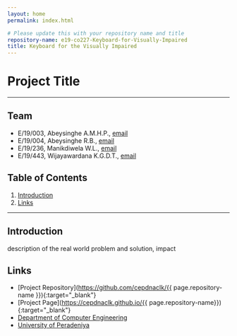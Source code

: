 ```yaml
---
layout: home
permalink: index.html

# Please update this with your repository name and title
repository-name: e19-co227-Keyboard-for-Visually-Impaired
title: Keyboard for the Visually Impaired
---
```


[comment]: # "This is the standard layout for the project, but you can clean this and use your own template"

# Project Title

---

<!-- 
This is a sample image, to show how to add images to your page. To learn more options, please refer [this](https://projects.ce.pdn.ac.lk/docs/faq/how-to-add-an-image/)

![Sample Image](./images/sample.png)
 -->

## Team
-  E/19/003, Abeysinghe A.M.H.P., [email](e19003@eng.pdn.ac.lk)
-  E/19/004, Abeysinghe R.B., [email](e19004@eng.pdn.ac.lk)
-  E/19/236, Manikdiwela W.L., [email](e19236@eng.pdn.ac.lk)
-  E/19/443, Wijayawardana K.G.D.T., [email](e19443@eng.pdn.ac.lk)

## Table of Contents
1. [Introduction](#introduction)
2. [Links](#links)

---

## Introduction

 description of the real world problem and solution, impact



## Links

- [Project Repository](https://github.com/cepdnaclk/{{ page.repository-name }}){:target="_blank"}
- [Project Page](https://cepdnaclk.github.io/{{ page.repository-name}}){:target="_blank"}
- [Department of Computer Engineering](http://www.ce.pdn.ac.lk/)
- [University of Peradeniya](https://eng.pdn.ac.lk/)


[//]: # (Please refer this to learn more about Markdown syntax)
[//]: # (https://github.com/adam-p/markdown-here/wiki/Markdown-Cheatsheet)
